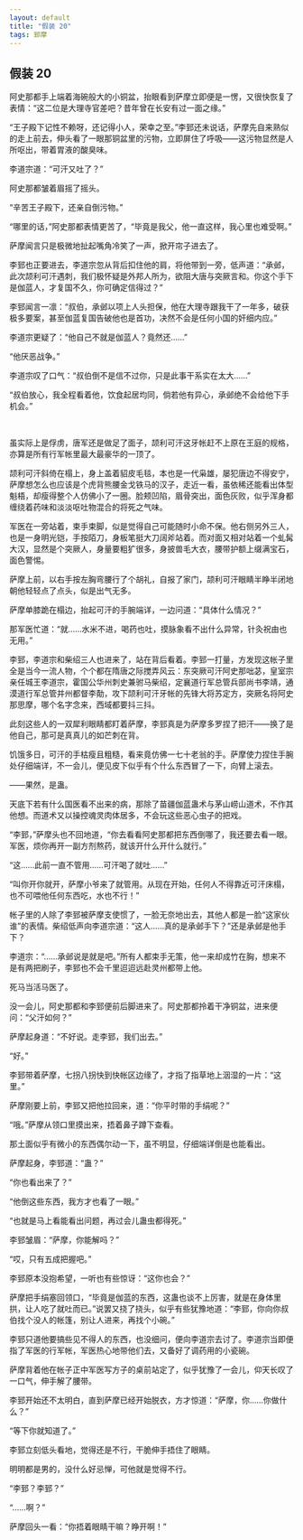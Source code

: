```yaml
---
layout: default
title: "假装 20"
tags: 郅摩 
---
```


## 假装 20


阿史那都手上端着海碗般大的小铜盆，抬眼看到萨摩立即便是一愣，又很快恢复了表情：“这二位是大理寺官差吧？昔年曾在长安有过一面之缘。”

“王子殿下记性不赖呀，还记得小人，荣幸之至。”李郅还未说话，萨摩先自来熟似的走上前去，伸头看了一眼那铜盆里的污物，立即屏住了呼吸——这污物显然是人所呕出，带着胃液的酸臭味。

李道宗道：“可汗又吐了？”

阿史那都皱着眉摇了摇头。

“辛苦王子殿下，还亲自倒污物。”

“哪里的话，”阿史那都表情更苦了，“毕竟是我父，他一直这样，我心里也难受啊。”

萨摩闻言只是极微地扯起嘴角冷笑了一声，掀开帘子进去了。

李郅也正要进去，李道宗忽从背后扣住他的肩，将他带到一旁，低声道：“承邺，此次颉利可汗遇刺，我们极怀疑是外邦人所为，欲阻大唐与突厥言和。你这个手下是伽蓝人，才复国不久，你可确定信得过？”

李郅闻言一凛：“叔伯，承邺以项上人头担保，他在大理寺跟我干了一年多，破获极多要案，甚至伽蓝复国告破他也是首功，决然不会是任何小国的奸细内应。”

李道宗更疑了：“他自己不就是伽蓝人？竟然还……”

“他厌恶战争。”

李道宗叹了口气：“叔伯倒不是信不过你，只是此事干系实在太大……”

“叔伯放心，我全程看着他，饮食起居均同，倘若他有异心，承邺绝不会给他下手机会。”

<br />

虽实际上是俘虏，唐军还是做足了面子，颉利可汗这牙帐赶不上原在王庭的规格，亦算是所有行军帐里最大最豪华的一顶了。

颉利可汗斜倚在榻上，身上盖着貂皮毛毯，本也是一代枭雄，屡犯唐边不得安宁，萨摩想怎么也应该是个虎背熊腰金戈铁马的汉子，走近一看，虽依稀还能看出体型魁梧，却瘦得整个人仿佛小了一圈。脸颊凹陷，眉骨突出，面色灰败，似乎浑身都缠绕着药味和淡淡呕吐物混合的将死之气味。

军医在一旁站着，束手束脚，似是觉得自己可能随时小命不保。他右侧另外三人，也是一身明光铠，手按陌刀，身板笔挺大刀阔斧站着。而对面又相对站着一个虬髯大汉，显然是个突厥人，身量要粗犷很多，身披兽毛大衣，腰带护额上缀满宝石，面色警惕。

萨摩上前，以右手按左胸弯腰行了个胡礼，自报了家门，颉利可汗眼睛半睁半闭地朝他轻轻点了点头，似是出气无多。

萨摩单膝跪在榻边，抬起可汗的手腕端详，一边问道：“具体什么情况？”

那军医忙道：“就……水米不进，喝药也吐，摸脉象看不出什么异常，针灸祝由也无用。”

李郅，李道宗和柴绍三人也进来了，站在背后看着。李郅一打量，方发现这帐子里全是当今一流人物，个个都在隋唐之际搅弄风云：东突厥可汗阿史那咄苾，皇室宗亲任城王李道宗，霍国公华州刺史兼驸马柴绍，定襄道行军总管兵部尚书李靖，通漠道行军总管并州都督李勣，攻下颉利可汗牙帐的先锋大将苏定方，突厥名将阿史那思摩，哪个名字念来，西域都要抖三抖。

此刻这些人的一双犀利眼睛都盯着萨摩，李郅真是为萨摩多罗捏了把汗——换了是他自己，那可是真真儿的如芒刺在背。

饥饿多日，可汗的手枯瘦且粗糙，看来竟仿佛一七十老翁的手。萨摩使力捏住手腕处仔细端详，不一会儿，便见皮下似乎有个什么东西冒了一下，向臂上滚去。

——果然，是蛊。

天底下若有什么国医看不出来的病，那除了苗疆伽蓝蛊术与茅山崂山道术，不作其他想。而道术又以操控魂灵肉体居多，不会玩这些恶心虫子的把戏。

“李郅，”萨摩头也不回地道，“你去看看阿史那都把东西倒哪了，我还要去看一眼。军医，烦你再开一副方剂熬药，就该开什么开什么就行。”

“这……此前一直不管用……可汗喝了就吐……”

“叫你开你就开，萨摩小爷来了就管用。从现在开始，任何人不得靠近可汗床榻，也不可喂他任何东西吃，水也不行！”

帐子里的人除了李郅被萨摩支使惯了，一脸无奈地出去，其他人都是一脸“这家伙谁”的表情。柴绍低声向李道宗道：“这人……真的是承邺手下？”还是承邺是他手下？

李道宗：“……承邺说是就是吧。”所有人都束手无策，他一来却成竹在胸，想来不是有两把刷子，李郅也不会千里迢迢远赴灵州都带上他。

死马当活马医了。

没一会儿，阿史那都和李郅便前后脚进来了。阿史那都拎着干净铜盆，进来便问：“父汗如何？”

萨摩起身道：“不好说。走李郅，我们出去。”

“好。”

李郅带着萨摩，七拐八拐快到快帐区边缘了，才指了指草地上洇湿的一片：“这里。”

萨摩刚要上前，李郅又把他拉回来，道：“你平时带的手绢呢？”

“哦。”萨摩从领口里摸出来，捂着鼻子蹲下查看。

那土面似乎有微小的东西偶尔动一下，虽不明显，仔细端详倒是也能看出。

萨摩起身，李郅道：“蛊？”

“你也看出来了？”

“他倒这些东西，我方才也看了一眼。”

“也就是马上看能看出问题，再过会儿蛊虫都得死。”

李郅皱眉：“萨摩，你能解吗？”

“哎，只有五成把握吧。”

李郅原本没抱希望，一听也有些惊讶：“这你也会？”

萨摩把手绢塞回领口，“毕竟是伽蓝的东西，这蛊也谈不上厉害，就是在身体里拱，让人吃了就吐而已。”说罢又挠了挠头，似乎有些犹豫地道：“李郅，你向你叔伯找个没人的帐篷，别让人进来，再找个小碗。”

李郅只道他要搞些见不得人的东西，也没细问，便向李道宗去讨了。李道宗当即便指了军医的行军帐，军医热心地带他们去，又备好了调药用的小瓷碗。

萨摩背着他在帐子正中军医写方子的桌前站定了，似乎犹豫了一会儿，仰天长叹了一口气，伸手解了腰带。

李郅开始还不太明白，直到萨摩已经开始脱衣，方才惊道：“萨摩，你……你做什么？”

“等下你就知道了。”

李郅立刻低头看地，觉得还是不行，干脆伸手捂住了眼睛。

明明都是男的，没什么好忌惮，可他就是觉得不行。

“李郅？李郅？”

“……啊？”

萨摩回头一看：“你捂着眼睛干嘛？睁开啊！”
